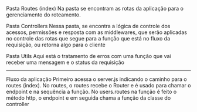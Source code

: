 Pasta Routes (index)
Na pasta se encontram as rotas da aplicação para o gerenciamento do roteamento.


Pasta Controllers
Nessa pasta, se encontra a lógica de controle dos acessos, permissões e resposta com as middlewares, que serão aplicadas no controle das rotas que segue para a função que está no fluxo da requisição, ou retorna algo para o cliente 


Pasta Utils
Aqui está o tratamento de erros com uma função que vai receber uma mensagem e o status da requisição


--------------------------------------------------------------------------------------------------------------


Fluxo da aplicação
Primeiro acessa o server.js indicando o caminho para o routes (index).
No routes, o routes recebe o Router e é usado para chamar o endpoint e na sequência a função. 
No users.routes na função é feito o método http, o endpoint e em seguida chama a função da classe do controller
